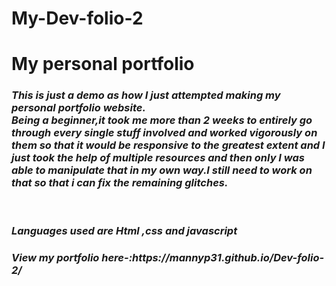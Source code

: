 # My-Dev-folio-2
<h1>My personal portfolio</h1>
<h3><I>This is just a demo as how I just attempted making my personal portfolio website.<br>
Being a beginner,it took me more than 2 weeks to entirely go through every single stuff involved and worked vigorously on them so that it would be responsive to the greatest extent and I just took the help of multiple resources and then only I was able to manipulate that in my own way.I still need to work on that so that i can fix the remaining glitches.</I></h3><br>
<p><I><h3>Languages used are Html ,css and javascript</h3></I></p>
<h3><I>View my portfolio here-:https://mannyp31.github.io/Dev-folio-2/ </I></h3>


